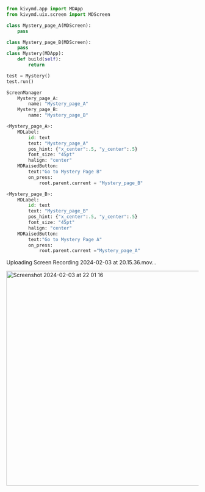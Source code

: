 ```py
from kivymd.app import MDApp
from kivymd.uix.screen import MDScreen

class Mystery_page_A(MDScreen):
    pass

class Mystery_page_B(MDScreen):
    pass
class Mystery(MDApp):
    def build(self):
        return

test = Mystery()
test.run()
```

```py
ScreenManager
    Mystery_page_A:
        name: "Mystery_page_A"
    Mystery_page_B:
        name: "Mystery_page_B"

<Mystery_page_A>:
    MDLabel:
        id: text
        text: "Mystery_page_A"
        pos_hint: {"x_center":.5, "y_center":.5}
        font_size: "45pt"
        halign: "center"
    MDRaisedButton:
        text:"Go to Mystery Page B"
        on_press:
            root.parent.current = "Mystery_page_B"

<Mystery_page_B>:
    MDLabel:
        id: text
        text: "Mystery_page_B"
        pos_hint: {"x_center":.5, "y_center":.5}
        font_size: "45pt"
        halign: "center"
    MDRaisedButton:
        text:"Go to Mystery Page A"
        on_press:
            root.parent.current ="Mystery_page_A"
```


Uploading Screen Recording 2024-02-03 at 20.15.36.mov…

<img width="563" alt="Screenshot 2024-02-03 at 22 01 16" src="https://github.com/NaomiRozenberg/unit-3-/assets/142605919/643b9862-198a-4385-9734-fb3bc67faf77">
